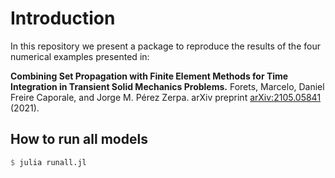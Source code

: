 # Introduction

In this repository we present a package to reproduce
the results of the four numerical examples presented in:

**Combining Set Propagation with Finite Element Methods for Time Integration in Transient Solid Mechanics Problems.** Forets, Marcelo, Daniel Freire Caporale, and Jorge M. Pérez Zerpa. arXiv preprint [arXiv:2105.05841](https://arxiv.org/abs/2105.05841) (2021).

## How to run all models

```julia
$ julia runall.jl
```
